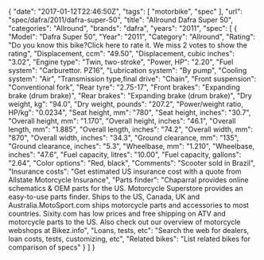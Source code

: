 {
    "date": "2017-01-12T22:46:50Z",
    "tags": [
        "motorbike",
        "spec"
    ],
    "url": "spec\/dafra\/2011\/dafra-super-50",
    "title": "Allround Dafra Super 50",
    "categories": "Allround",
    "brands": "dafra",
    "years": "2011",
    "spec": [
        {
            "Model": "Dafra Super 50",
            "Year": "2011",
            "Category": "Allround",
            "Rating": "Do you know this bike?Click here to rate it. We miss 2 votes to show the rating",
            "Displacement, ccm": "49.50",
            "Displacement, cubic inches": "3.02",
            "Engine type": "Twin, two-stroke",
            "Power, HP": "2.20",
            "Fuel system": "Carburettor. PZ16",
            "Lubrication system": "By pump",
            "Cooling system": "Air",
            "Transmission type,final drive": "Chain",
            "Front suspension": "Conventional fork",
            "Rear tyre": "2.75-17",
            "Front brakes": "Expanding brake (drum brake)",
            "Rear brakes": "Expanding brake (drum brake)",
            "Dry weight, kg": "94.0",
            "Dry weight, pounds": "207.2",
            "Power\/weight ratio, HP\/kg": "0.0234",
            "Seat height, mm": "780",
            "Seat height, inches": "30.7",
            "Overall height, mm": "1.170",
            "Overall height, inches": "46.1",
            "Overall length, mm": "1.885",
            "Overall length, inches": "74.2",
            "Overall width, mm": "870",
            "Overall width, inches": "34.3",
            "Ground clearance, mm": "135",
            "Ground clearance, inches": "5.3",
            "Wheelbase, mm": "1.210",
            "Wheelbase, inches": "47.6",
            "Fuel capacity, litres": "10.00",
            "Fuel capacity, gallons": "2.64",
            "Color options": "Red, black",
            "Comments": "Scooter sold in Brazil",
            "Insurance costs": "Get estimated US insurance cost with a quote from Allstate Motorcycle Insurance",
            "Parts finder": "Chaparral provides online schematics & OEM parts for the US.   Motorcycle Superstore provides an easy-to-use parts finder. Ships to the US, Canada, UK and Australia.MotoSport.com ships motorcycle parts and accessories to most countries.    Sixity.com has low prices and free shipping on ATV and motorcycle parts to the US. Also check out our overview of motorcycle webshops at Bikez.info",
            "Loans, tests, etc": "Search the web for dealers, loan costs, tests, customizing, etc",
            "Related bikes": "List related bikes for comparison of specs"
        }
    ]
}